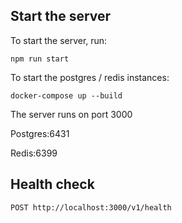 ## Start the server
To start the server, run:
```
npm run start
```
To start the postgres / redis instances:
```
docker-compose up --build
```

The server runs on port 3000 

Postgres:6431

Redis:6399

## Health check 
```
POST http://localhost:3000/v1/health
```